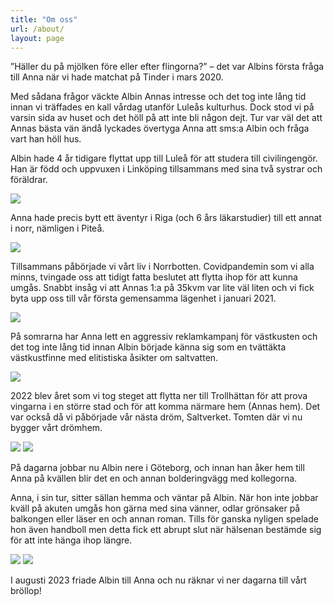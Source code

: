 ```yaml
---
title: "Om oss"
url: /about/
layout: page
---
```


”Häller du på mjölken före eller efter flingorna?” – det var Albins första fråga till Anna när vi
hade matchat på Tinder i mars 2020.

Med sådana frågor väckte Albin Annas intresse och det
tog inte lång tid innan vi träffades en kall vårdag utanför Luleås kulturhus. Dock stod vi på
varsin sida av huset och det höll på att inte bli någon dejt. Tur var väl det att Annas bästa vän
ändå lyckades övertyga Anna att sms:a Albin och fråga vart han höll hus.

Albin hade 4 år tidigare flyttat upp till Luleå för att studera till civilingengör. Han är född och
uppvuxen i Linköping tillsammans med sina två systrar och föräldrar.

<img src="../img/covidexamen.jpg" class="img-fluid">

Anna hade precis bytt ett äventyr i Riga (och 6 års läkarstudier) till ett annat i norr,
nämligen i Piteå.

<img src="../img/annaExamen.jpg" class="img-fluid">

Tillsammans påbörjade vi vårt liv i Norrbotten. Covidpandemin som vi alla minns, tvingade
oss att tidigt fatta beslutet att flytta ihop för att kunna umgås. Snabbt insåg vi att Annas 1:a
på 35kvm var lite väl liten och vi fick byta upp oss till vår första gemensamma lägenhet i januari
2021.

<img src="../img/vanligdag.jpg" class="img-fluid">

På somrarna har Anna lett en aggressiv reklamkampanj för västkusten och det tog inte
lång tid innan Albin började känna sig som en tvättäkta västkustfinne med elitistiska
åsikter om saltvatten.

<img src="../img/stranden.jpg" class="img-fluid">

2022 blev året som vi tog steget att flytta ner till Trollhättan för att prova vingarna i en större
stad och för att komma närmare hem (Annas hem).
Det var också då vi påbörjade vår nästa dröm, Saltverket. Tomten där vi nu bygger vårt
drömhem.

<img src="../img/soptippen.jpg" class="img-fluid">
<img src="../img/trollhättan.jpg" class="img-fluid">

På dagarna jobbar nu Albin nere i Göteborg, och innan han åker hem till Anna på kvällen blir
det en och annan bolderingvägg med kollegorna. 

Anna, i sin tur,  sitter sällan hemma och väntar
på Albin. När hon inte jobbar kväll på akuten umgås hon gärna med sina vänner, odlar grönsaker på balkongen eller läser en och annan roman.
Tills för ganska nyligen spelade hon även handboll men detta fick ett abrupt slut när hälsenan bestämde sig för att inte hänga ihop längre. 

<img src="../img/Bouldering.jpg " class="img-fluid">
<img src="../img/drAnna.jpg" class="img-fluid">

I augusti 2023 friade Albin till Anna och nu räknar vi ner dagarna till vårt bröllop!